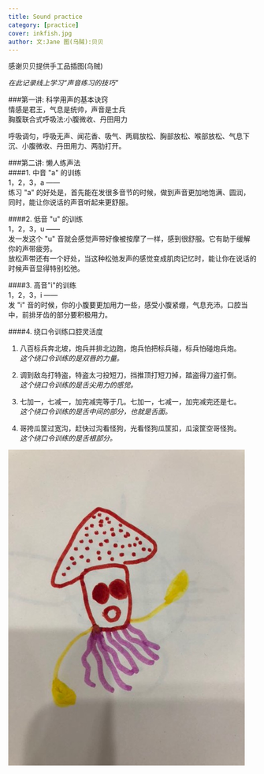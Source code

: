 ```yaml
---
title: Sound practice   
category: [practice]
cover: inkfish.jpg
author: 文:Jane 图(乌贼):贝贝
---
```

感谢贝贝提供手工品插图(乌贼)           
        
_在此记录线上学习“声音练习的技巧”_      
    
    
###第一讲: 科学用声的基本诀窍         
情感是君王，气息是统帅，声音是士兵    
胸腹联合式呼吸法:小腹微收、丹田用力         
       
呼吸调匀，呼吸无声、闻花香、吸气、两肩放松、胸部放松、喉部放松、气息下沉、小腹微收、丹田用力、两肋打开。        
          
          
###第二讲: 懒人练声法        
####1. 中音 "a" 的训练    
1，2，3，a ——     
练习 "a" 的好处是，首先能在发很多音节的时候，做到声音更加地饱满、圆润，同时，能让你说话的声音听起来更舒服。      
        
####2. 低音 "u" 的训练     
1，2，3，u ——        
发一发这个 "u" 音就会感觉声带好像被按摩了一样，感到很舒服。它有助于缓解你的声带疲劳。    
放松声带还有一个好处，当这种松弛发声的感觉变成肌肉记忆时，能让你在说话的时候声音显得特别松弛。         
       
####3. 高音"i"的训练    
1，2，3，i ——   
发 "i" 音的时候，你的小腹要更加用力一些，感受小腹紧绷，气息充沛。口腔当中，前排牙齿的部分要积极用力。       
        
####4. 绕口令训练口腔灵活度    
1) 八百标兵奔北坡，炮兵并排北边跑，炮兵怕把标兵碰，标兵怕碰炮兵炮。    
_这个绕口令训练的是双唇的力量。_        
        
2) 调到敌岛打特盗，特盗太刁投短刀，挡推顶打短刀掉，踏盗得刀盗打倒。    
_这个绕口令训练的是舌尖用力的感觉。_          
       
3) 七加一，七减一，加完减完等于几。七加一，七减一，加完减完还是七。     
_这个绕口令训练的是舌中间的部分，也就是舌面。_        
        
4) 哥挎瓜筐过宽沟，赶快过沟看怪狗，光看怪狗瓜筐扣，瓜滚筐空哥怪狗。       
_这个绕口令训练的是舌根部分。_         
     



![](./inkfish.jpg)
